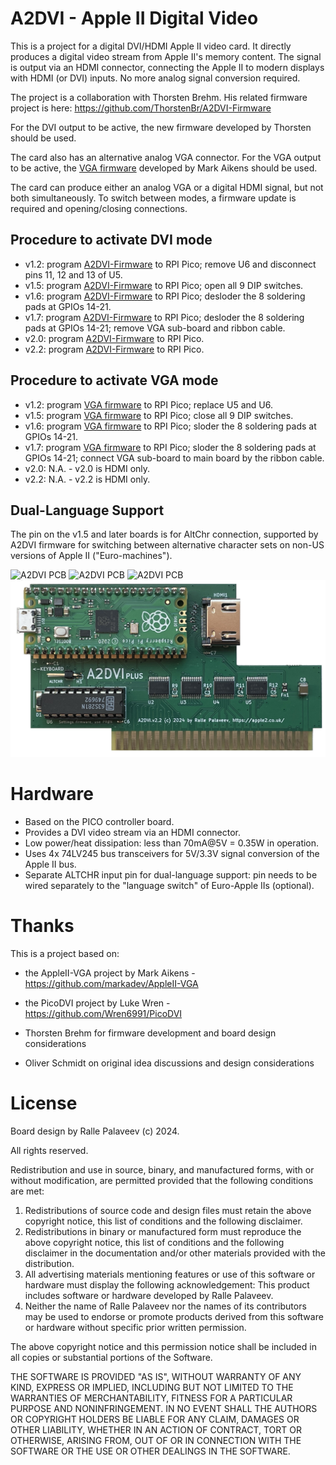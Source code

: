 # A2DVI - Apple II Digital Video

This is a project for a digital DVI/HDMI Apple II video card.
It directly produces a digital video stream from Apple II's memory content.
The signal is output via an HDMI connector, connecting the Apple II to modern displays with HDMI (or DVI) inputs.
No more analog signal conversion required.

The project is a collaboration with Thorsten Brehm. His related firmware project is here: https://github.com/ThorstenBr/A2DVI-Firmware

For the DVI output to be active, the new firmware developed by Thorsten should be used.

The card also has an alternative analog VGA connector.
For the VGA output to be active, the [VGA firmware](https://github.com/markadev/AppleII-VGA) developed by Mark Aikens should be used.

The card can produce either an analog VGA or a digital HDMI signal, but not both simultaneously.
To switch between modes, a firmware update is required and opening/closing connections.

## Procedure to activate DVI mode
* v1.2:
  program [A2DVI-Firmware](https://github.com/ThorstenBr/A2DVI-Firmware) to RPI Pico;
  remove U6 and disconnect pins 11, 12 and 13 of U5.
* v1.5:
  program [A2DVI-Firmware](https://github.com/ThorstenBr/A2DVI-Firmware) to RPI Pico;
  open all 9 DIP switches.
* v1.6:
  program [A2DVI-Firmware](https://github.com/ThorstenBr/A2DVI-Firmware) to RPI Pico;
  desloder the 8 soldering pads at GPIOs 14-21.
* v1.7:
  program [A2DVI-Firmware](https://github.com/ThorstenBr/A2DVI-Firmware) to RPI Pico;
  desloder the 8 soldering pads at GPIOs 14-21; remove VGA sub-board and ribbon cable.
* v2.0:
  program [A2DVI-Firmware](https://github.com/ThorstenBr/A2DVI-Firmware) to RPI Pico.
* v2.2:
  program [A2DVI-Firmware](https://github.com/ThorstenBr/A2DVI-Firmware) to RPI Pico.
  
## Procedure to activate VGA mode
* v1.2:
  program [VGA firmware](https://github.com/markadev/AppleII-VGA) to RPI Pico;
  replace U5 and U6.
* v1.5:
  program [VGA firmware](https://github.com/markadev/AppleII-VGA) to RPI Pico;
  close all 9 DIP switches.
* v1.6:
  program [VGA firmware](https://github.com/markadev/AppleII-VGA) to RPI Pico;
  sloder the 8 soldering pads at GPIOs 14-21.
* v1.7:
  program [VGA firmware](https://github.com/markadev/AppleII-VGA) to RPI Pico;
  sloder the 8 soldering pads at GPIOs 14-21; connect VGA sub-board to main board by the ribbon cable.
* v2.0:
  N.A. - v2.0 is HDMI only.
* v2.2:
  N.A. - v2.2 is HDMI only.
  
## Dual-Language Support
The pin on the v1.5 and later boards is for AltChr connection, supported by A2DVI firmware for switching between alternative character sets on non-US versions of Apple II ("Euro-machines").

![A2DVI PCB](v1.6/A2DVI.v1.6.jpg)
![A2DVI PCB](v1.7/A2DVI.v1.7.jpg)
![A2DVI PCB](v2.0/A2DVI.v2.0.jpg)
![A2DVI PCB](v2.0/A2DVI.v2.2.jpg)

# Hardware
* Based on the PICO controller board.
* Provides a DVI video stream via an HDMI connector.
* Low power/heat dissipation: less than 70mA@5V = 0.35W in operation.
* Uses 4x 74LV245 bus transceivers for 5V/3.3V signal conversion of the Apple II bus.
* Separate ALTCHR input pin for dual-language support: pin needs to be wired separately to the "language switch" of Euro-Apple IIs (optional).

# Thanks
This is a project based on:

* the AppleII-VGA project by Mark Aikens - https://github.com/markadev/AppleII-VGA

* the PicoDVI project by Luke Wren - https://github.com/Wren6991/PicoDVI

* Thorsten Brehm for firmware development and board design considerations

* Oliver Schmidt on original idea discussions and design considerations

# License
Board design by Ralle Palaveev (c) 2024.

All rights reserved.

Redistribution and use in source, binary, and manufactured forms, with or without
modification, are permitted provided that the following conditions are met:
1. Redistributions of source code and design files must retain the above copyright
   notice, this list of conditions and the following disclaimer.
2. Redistributions in binary or manufactured form must reproduce the above copyright
   notice, this list of conditions and the following disclaimer in the
   documentation and/or other materials provided with the distribution.
3. All advertising materials mentioning features or use of this software
   or hardware must display the following acknowledgement:
   This product includes software or hardware developed by Ralle Palaveev.
4. Neither the name of Ralle Palaveev nor the
   names of its contributors may be used to endorse or promote products
   derived from this software or hardware without specific prior written permission.

The above copyright notice and this permission notice shall be included in all
copies or substantial portions of the Software.

THE SOFTWARE IS PROVIDED "AS IS", WITHOUT WARRANTY OF ANY KIND, EXPRESS OR
IMPLIED, INCLUDING BUT NOT LIMITED TO THE WARRANTIES OF MERCHANTABILITY,
FITNESS FOR A PARTICULAR PURPOSE AND NONINFRINGEMENT. IN NO EVENT SHALL THE
AUTHORS OR COPYRIGHT HOLDERS BE LIABLE FOR ANY CLAIM, DAMAGES OR OTHER
LIABILITY, WHETHER IN AN ACTION OF CONTRACT, TORT OR OTHERWISE, ARISING FROM,
OUT OF OR IN CONNECTION WITH THE SOFTWARE OR THE USE OR OTHER DEALINGS IN THE
SOFTWARE.
